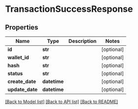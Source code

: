 # TransactionSuccessResponse

## Properties
Name | Type | Description | Notes
------------ | ------------- | ------------- | -------------
**id** | **str** |  | [optional] 
**wallet_id** | **str** |  | [optional] 
**hash** | **str** |  | [optional] 
**status** | **str** |  | [optional] 
**create_date** | **datetime** |  | [optional] 
**update_date** | **datetime** |  | [optional] 

[[Back to Model list]](../README.md#documentation-for-models) [[Back to API list]](../README.md#documentation-for-api-endpoints) [[Back to README]](../README.md)


